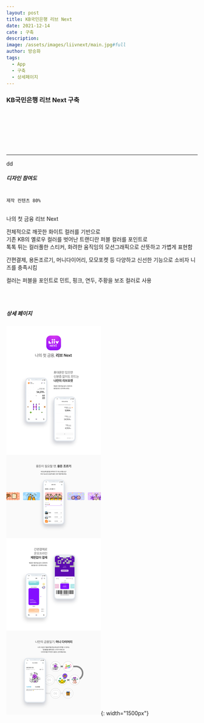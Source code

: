 ```yaml
---
layout: post
title: KB국민은행 리브 Next
date: 2021-12-14
cate : 구축
description:
image: /assets/images/liivnext/main.jpg#full
author: 방승화
tags:
  - App
  - 구축
  - 상세페이지
---
```


<h3>KB국민은행 리브 Next 구축</h3>
<br><br><br><br><br><br>
<hr>dd

##### 디자인 참여도
<pre>
<code>
제작 컨텐츠 80%
</code>
</pre>

<p>
나의 첫 금융 리브 Next
</p>
<p>
전체적으로 깨끗한 화이트 컬러를 기반으로<br>
기존 KB의 옐로우 컬러를 벗어난 트랜디란 퍼블 컬러를 포인트로<br>
톡톡 튀는 컬러풀한 스티커, 화려한 움직임의 모션그래픽으로 산뜻하고 가볍게 표현함
</p>
<p>
간편결제, 용돈조르기, 머니다이어리, 모모포켓 등 다양하고 신선한 기능으로
소비자 니즈를 충족시킴
</p>
<p>
컬러는 퍼블을 포인트로 민트, 핑크, 연두, 주황을 보조 컬러로 사용
</p>

<br>
<br>

##### 상세 페이지
![pc_main](/assets/images/liivnext/view.jpg){: width="1500px"}
